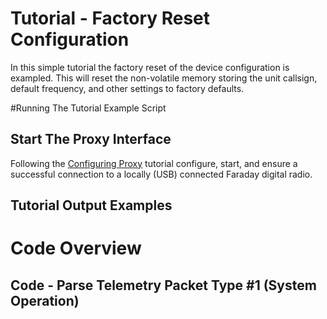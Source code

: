 
# Tutorial - Factory Reset Configuration

In this simple tutorial the factory reset of the device configuration is exampled. This will reset the non-volatile memory storing the unit callsign, default frequency, and other settings to factory defaults.


#Running The Tutorial Example Script

## Start The Proxy Interface

Following the [Configuring Proxy](../../0-Welcome_To_Faraday/Configuring_Proxy/) tutorial configure, start, and ensure a successful connection to a locally (USB) connected Faraday digital radio.


## Tutorial Output Examples


# Code Overview

## Code - Parse Telemetry Packet Type #1 (System Operation)




